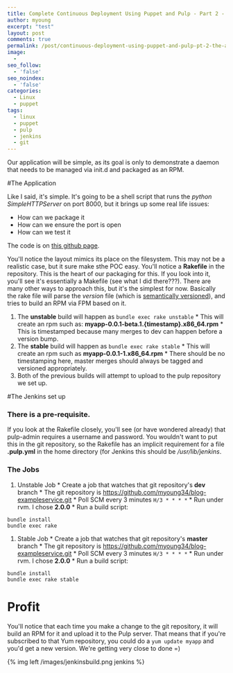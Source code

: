 ```yaml
---
title: Complete Continuous Deployment Using Puppet and Pulp - Part 2 - The Application
author: myoung
excerpt: "test"
layout: post
comments: true
permalink: /post/continuous-deployment-using-puppet-and-pulp-pt-2-the-app
image:
  - 
seo_follow:
  - 'false'
seo_noindex:
  - 'false'
categories:
  - Linux
  - puppet
tags:
  - linux
  - puppet
  - pulp
  - jenkins
  - git
---
```

Our application will be simple, as its goal is only to demonstrate a daemon that needs to be managed via init.d and packaged as an RPM.<!--more-->

#The Application

Like I said, it's simple. It's going to be a shell script that runs the *python SimpleHTTPServer* on port 8000, but it brings up some real life issues:

  * How can we package it
  * How can we ensure the port is open
  * How can we test it

The code is on [this github page](https://github.com/myoung34/blog-exampleservice).

You'll notice the layout mimics its place on the filesystem. This may not be a realistic case, but it sure make sthe POC easy. You'll notice a **Rakefile** in the repository. This is the heart of our packaging for this. If you look into it, you'll see it's essentially a Makefile (see what I did there???). There are many other ways to approach this, but it's the simplest for now. Basically the rake file will parse the *version* file (which is [semantically versioned](https://semver.org/)), and tries to build an RPM via FPM based on it.

  1. The **unstable** build will happen as ``bundle exec rake unstable``
    * This will create an rpm such as: **myapp-0.0.1-beta.1.{timestamp}.x86_64.rpm**
    * This is timestamped because many merges to dev can happen before a version bump.
  1. The **stable** build will happen as ``bundle exec rake stable``
    * This will create an rpm such as **myapp-0.0.1-1.x86_64.rpm**
    * There should be no timestamping here, master merges should always be tagged and versioned appropriately.
  1. Both of the previous builds will attempt to upload to the pulp repository we set up.

#The Jenkins set up
### There is a pre-requisite.

If you look at the Rakefile closely, you'll see (or have wondered already) that pulp-admin requires a username and password. You wouldn't want to put this in the git repository, so the Rakefile has an implicit requirement for a file **.pulp.yml** in the home directory (for Jenkins this should be */usr/lib/jenkins*.

### The Jobs
  1. Unstable Job
    * Create a job that watches that git repository's **dev** branch
    * The git repository is https://github.com/myoung34/blog-exampleservice.git
    * Poll SCM every 3 minutes ``H/3 * * * *``
    * Run under rvm. I chose **2.0.0**
    * Run a build script:
```
bundle install
bundle exec rake
```
  1. Stable Job
    * Create a job that watches that git repository's **master** branch
    * The git repository is https://github.com/myoung34/blog-exampleservice.git
    * Poll SCM every 3 minutes ``H/3 * * * *``
    * Run under rvm. I chose **2.0.0**
    * Run a build script:
```
bundle install
bundle exec rake stable
```

# Profit

You'll notice that each time you make a change to the git repository, it will build an RPM for it and upload it to the Pulp server. That means that if you're subscribed to that Yum repository, you could do a ``yum update myapp`` and you'd get a new version. We're getting very close to done =)

{% img left /images/jenkinsbuild.png jenkins %}
